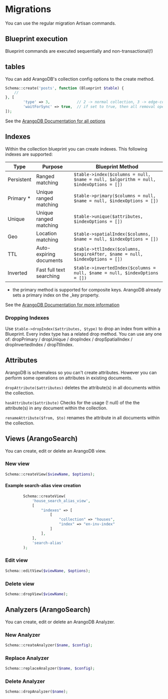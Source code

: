 # Migrations
You can use the regular migration Artisan commands.

## Blueprint execution
Blueprint commands are executed sequentially and non-transactional(!)

## tables
You can add ArangoDB's collection config options to the create method.

```php
Schema::create('posts', function (Blueprint $table) {
    //
}, [
        'type' => 3,            // 2 -> normal collection, 3 -> edge-collection</li>
        'waitForSync' => true,  // if set to true, then all removal operations will instantly be synchronised to disk / If this is not specified, then the collection's default sync behavior will be applied.</li>
]);
 ```
See the [ArangoDB Documentation for all options](https://docs.arangodb.com/3.3/HTTP/Collection/Creating.html)

## Indexes
Within the collection blueprint you can create indexes.
This following indexes are supported:

Type       | Purpose                     | Blueprint Method 
---------- |-----------------------------| ----------------
Persistent | Ranged matching             | `$table->index($columns = null, $name = null, $algorithm = null, $indexOptions = [])`
Primary *  | Unique ranged matching      | `$table->primary($columns = null, $name = null, $indexOptions = [])`
Unique     | Unique ranged matching      | `$table->unique($attributes, $indexOptions = [])`
Geo        | Location matching           | `$table->spatialIndex($columns, $name = null, $indexOptions = [])`
TTL        | Auto-expiring documents     | `$table->ttlIndex($columns, $expireAfter, $name = null, $indexOptions = [])`
Inverted   | Fast full text searching    | `$table->invertedIndex($columns = null, $name = null, $indexOptions = [])`

* the primary method is supported for composite keys. ArangoDB already sets a primary index on the _key property.

See the [ArangoDB Documentation for more information](https://docs.arangodb.com/stable/HTTP/Indexes/)

### Dropping Indexes
Use `$table->dropIndex($attributes, $type)` to drop an index from within a Blueprint.
Every index type has a related drop method. You can use any one of:
dropPrimary / dropUnique / dropIndex / dropSpatialIndex / dropInvertedIndex / dropTtlIndex.

## Attributes
ArangoDB is schemaless so you can't create attributes. However you can perform some operations on 
attributes in existing documents.

`dropAttribute($attributes)` deletes the attribute(s) in all documents within the collection.

`hasAttribute($attribute)` Checks for the usage (! null) of the the attribute(s) in any document within the collection.
 
`renameAttribute($from, $to)` renames the attribute in all documents within the collection.


## Views (ArangoSearch)
You can create, edit or delete an ArangoDB view.

### New view
```php
Schema::createView($viewName, $options);
``` 

#### Example search-alias view creation
```php 
        Schema::createView(
            'house_search_alias_view',
            [
                "indexes" => [
                    [
                        "collection" => "houses",
                        "index" => "en-inv-index"
                    ]
                ],
            ],
            'search-alias'
        );
```

### Edit view
```php
Schema::editView($viewName, $options);
```

### Delete view
```php
Schema::dropView($viewName);
```

## Analyzers (ArangoSearch)
You can create, edit or delete an ArangoDB Analyzer.

### New Analyzer
```php
Schema::createAnalyzer($name, $config);
``` 

### Replace Analyzer
```php
Schema::replaceAnalyzer($name, $config);
```

### Delete Analyzer
```php
Schema::dropAnalyzer($name);
```
